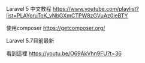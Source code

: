 Laravel 5 中文教程
https://www.youtube.com/playlist?list=PLAYoruToK_vNbGXmCTPW8zGVuAz0jeBTY

使用composer
https://getcomposer.org/

Laravel 5.7目前最新

看到這裡
https://youtu.be/O69AkVhn9FU?t=36